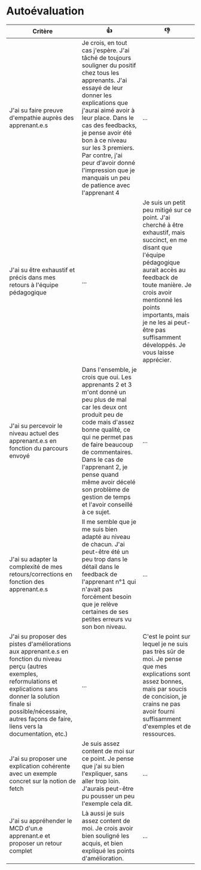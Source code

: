 # Autoévaluation

| Critère | 👍 | 👎 |
| ---------------- | ---------------- | ---------------- | 
| J'ai su faire preuve d'empathie auprès des apprenant.e.s | Je crois, en tout cas j'espère. J'ai tâché de toujours souligner du positif chez tous les apprenants. J'ai essayé de leur donner les explications que j'aurai aimé avoir à leur place. Dans le cas des feedbacks, je pense avoir été bon à ce niveau sur les 3 premiers. Par contre, j'ai peur d'avoir donné l'impression que je manquais un peu de patience avec l'apprenant 4 | ... |
| J'ai su être exhaustif et précis dans mes retours à l'équipe pédagogique | ... | Je suis un petit peu mitigé sur ce point. J'ai cherché à être exhaustif, mais succinct, en me disant que l'équipe pédagogique aurait accès au feedback de toute manière. Je crois avoir mentionné les points importants, mais je ne les ai peut-être pas suffisamment développés. Je vous laisse apprécier. |
| J'ai su percevoir le niveau actuel des apprenant.e.s en fonction du parcours envoyé | Dans l'ensemble, je crois que oui. Les apprenants 2 et 3 m'ont donné un peu plus de mal car les deux ont produit peu de code mais d'assez bonne qualité, ce qui ne permet pas de faire beaucoup de commentaires. Dans le cas de l'apprenant 2, je pense quand même avoir décelé son problème de gestion de temps et l'avoir conseillé à ce sujet. | ... |
| J'ai su adapter la complexité de mes retours/corrections en fonction des apprenant.e.s  | Il me semble que je me suis bien adapté au niveau de chacun. J'ai peut-être été un peu trop dans le détail dans le feedback de l'apprenant n°1 qui n'avait pas forcément besoin que je relève certaines de ses petites erreurs vu son bon niveau.  | ... |
| J'ai su proposer des pistes d'améliorations aux apprenant.e.s en fonction du niveau perçu (autres exemples, reformulations et explications sans donner la solution finale si possible/nécessaire, autres façons de faire, liens vers la documentation, etc.) | ... | C'est le point sur lequel je ne suis pas très sûr de moi. Je pense que mes explications sont assez bonnes, mais par soucis de concision, je crains ne pas avoir fourni suffisamment d'exemples et de ressources. |
| J'ai su proposer une explication cohérente avec un exemple concret sur la notion de fetch | Je suis assez content de moi sur ce point. Je pense que j'ai su bien l'expliquer, sans aller trop loin. J'aurais peut-être pu pousser un peu l'exemple cela dit. | ... |
| J'ai su appréhender le MCD d'un.e apprenant.e et proposer un retour complet | Là aussi je suis assez content de moi. Je crois avoir bien souligné les acquis, et bien expliqué les points d'amélioration. | ... |
